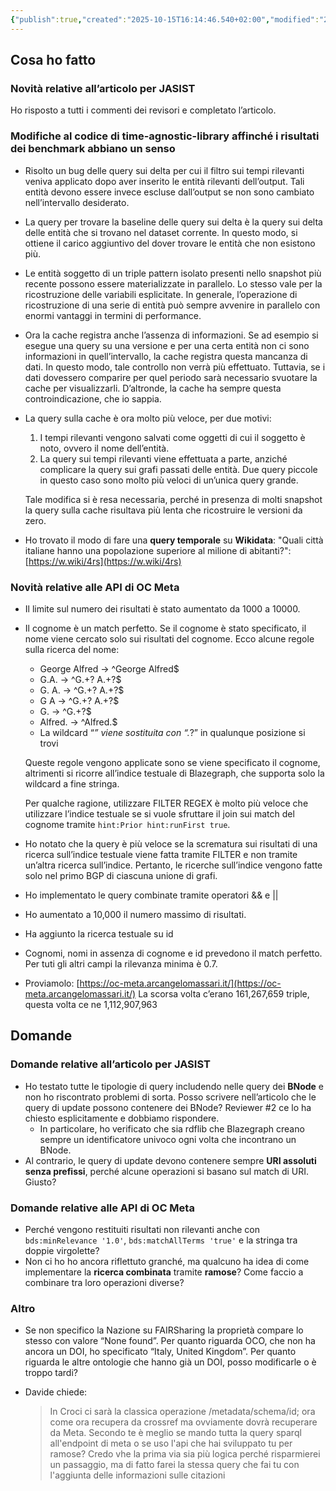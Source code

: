 ```yaml
---
{"publish":true,"created":"2025-10-15T16:14:46.540+02:00","modified":"2022-09-06T12:00:00.000+02:00","cssclasses":""}
---
```



## Cosa ho fatto

### Novità relative all’articolo per JASIST

Ho risposto a tutti i commenti dei revisori e completato l’articolo.

### Modifiche al codice di time-agnostic-library affinché i risultati dei benchmark abbiano un senso

- Risolto un bug delle query sui delta per cui il filtro sui tempi rilevanti veniva applicato dopo aver inserito le entità rilevanti dell’output. Tali entità devono essere invece escluse dall’output se non sono cambiato nell’intervallo desiderato.
- La query per trovare la baseline delle query sui delta è la query sui delta delle entità che si trovano nel dataset corrente. In questo modo, si ottiene il carico aggiuntivo del dover trovare le entità che non esistono più.
- Le entità soggetto di un triple pattern isolato presenti nello snapshot più recente possono essere materializzate in parallelo. Lo stesso vale per la ricostruzione delle variabili esplicitate. In generale, l’operazione di ricostruzione di una serie di entità può sempre avvenire in parallelo con enormi vantaggi in termini di performance.
- Ora la cache registra anche l’assenza di informazioni. Se ad esempio si esegue una query su una versione e per una certa entità non ci sono informazioni in quell’intervallo, la cache registra questa mancanza di dati. In questo modo, tale controllo non verrà più effettuato. Tuttavia, se i dati dovessero comparire per quel periodo sarà necessario svuotare la cache per visualizzarli. D’altronde, la cache ha sempre questa controindicazione, che io sappia.
- La query sulla cache è ora molto più veloce, per due motivi:
    1. I tempi rilevanti vengono salvati come oggetti di cui il soggetto è noto, ovvero il nome dell’entità.
    2. La query sui tempi rilevanti viene effettuata a parte, anziché complicare la query sui grafi passati delle entità. Due query piccole in questo caso sono molto più veloci di un’unica query grande.
    
    Tale modifica si è resa necessaria, perché in presenza di molti snapshot la query sulla cache risultava più lenta che ricostruire le versioni da zero.
    
- Ho trovato il modo di fare una **query temporale** su **Wikidata**: "Quali città italiane hanno una popolazione superiore al milione di abitanti?": [https://w.wiki/4rs](https://w.wiki/4rs)

### Novità relative alle API di OC Meta

- Il limite sul numero dei risultati è stato aumentato da 1000 a 10000.
- Il cognome è un match perfetto. Se il cognome è stato specificato, il nome viene cercato solo sui risultati del cognome. Ecco alcune regole sulla ricerca del nome:
    - George Alfred → ^George Alfred$
    - G.A. → ^G.+? A.+?$
    - G. A. → ^G.+? A.+?$
    - G A → ^G.+? A.+?$
    - G. → ^G.+?$
    - Alfred. → ^Alfred.$
    - La wildcard “*” viene sostituita con “.*?” in qualunque posizione si trovi
    
    Queste regole vengono applicate sono se viene specificato il cognome, altrimenti si ricorre all’indice testuale di Blazegraph, che supporta solo la wildcard a fine stringa.
    
    Per qualche ragione, utilizzare FILTER REGEX è molto più veloce che utilizzare l’indice testuale se si vuole sfruttare il join sui match del cognome tramite `hint:Prior hint:runFirst true`.
    
- Ho notato che la query è più veloce se la scrematura sui risultati di una ricerca sull’indice testuale viene fatta tramite FILTER e non tramite un’altra ricerca sull’indice. Pertanto, le ricerche sull’indice vengono fatte solo nel primo BGP di ciascuna unione di grafi.
- Ho implementato le query combinate tramite operatori && e ||
- Ho aumentato a 10,000 il numero massimo di risultati.
- Ha aggiunto la ricerca testuale su id
- Cognomi, nomi in assenza di cognome e id prevedono il match perfetto. Per tuti gli altri campi la rilevanza minima è 0.7.
- Proviamolo: [https://oc-meta.arcangelomassari.it/](https://oc-meta.arcangelomassari.it/) La scorsa volta c’erano 161,267,659 triple, questa volta ce ne 1,112,907,963

## Domande

### Domande relative all’articolo per JASIST

- Ho testato tutte le tipologie di query includendo nelle query dei **BNode** e non ho riscontrato problemi di sorta. Posso scrivere nell’articolo che le query di update possono contenere dei BNode? Reviewer #2 ce lo ha chiesto esplicitamente e dobbiamo rispondere.
    - In particolare, ho verificato che sia rdflib che Blazegraph creano sempre un identificatore univoco ogni volta che incontrano un BNode.
- Al contrario, le query di update devono contenere sempre **URI assoluti senza prefissi**, perché alcune operazioni si basano sul match di URI. Giusto?

### Domande relative alle API di OC Meta

- Perché vengono restituiti risultati non rilevanti anche con `bds:minRelevance '1.0'`, `bds:matchAllTerms 'true'` e la stringa tra doppie virgolette?
- Non ci ho ho ancora riflettuto granché, ma qualcuno ha idea di come implementare la **ricerca combinata** tramite **ramose**? Come faccio a combinare tra loro operazioni diverse?

### Altro

- Se non specifico la Nazione su FAIRSharing la proprietà compare lo stesso con valore “None found”. Per quanto riguarda OCO, che non ha ancora un DOI, ho specificato “Italy, United Kingdom”. Per quanto riguarda le altre ontologie che hanno già un DOI, posso modificarle o è troppo tardi?
- Davide chiede:
    
    > In Croci ci sarà la classica operazione /metadata/schema/id; ora come ora recupera da crossref ma ovviamente dovrà recuperare da Meta. Secondo te è meglio se mando tutta la query sparql all'endpoint di meta o se uso l'api che hai sviluppato tu per ramose? Credo vhe la prima via sia più logica perché risparmierei un passaggio, ma di fatto farei la stessa query che fai tu con l'aggiunta delle informazioni sulle citazioni
    >
